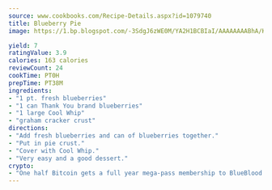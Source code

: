 ```yaml
---
source: www.cookbooks.com/Recipe-Details.aspx?id=1079740
title: Blueberry Pie
image: https://1.bp.blogspot.com/-3SdgJ6zWE0M/YA2H1BCBIaI/AAAAAAAABhA/KLu9yTsYBMkJQudB_uFGwTypBtmTiBfZgCLcBGAsYHQ/s320/4.png

yield: 7
ratingValue: 3.9
calories: 163 calories
reviewCount: 24
cookTime: PT0H
prepTime: PT38M
ingredients:
- "1 pt. fresh blueberries"
- "1 can Thank You brand blueberries"
- "1 large Cool Whip"
- "graham cracker crust"
directions:
- "Add fresh blueberries and can of blueberries together."
- "Put in pie crust."
- "Cover with Cool Whip."
- "Very easy and a good dessert."
crypto:
- "One half Bitcoin gets a full year mega-pass membership to BlueBlood."
---
```

